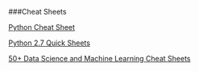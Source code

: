 ###Cheat Sheets

[Python Cheat Sheet](https://s3.amazonaws.com/michael-kennedy/downloads/DM/python_cheat_sheet.pdf)

[Python 2.7 Quick Sheets](http://www.astro.up.pt/~sousasag/Python_For_Astronomers/Python_qr.pdf)

[50+ Data Science and Machine Learning Cheat Sheets](http://www.kdnuggets.com/2015/07/good-data-science-machine-learning-cheat-sheets.html)
